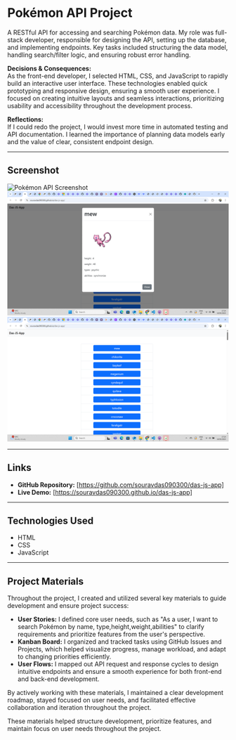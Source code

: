 # Pokémon API Project

A RESTful API for accessing and searching Pokémon data. My role was full-stack developer, responsible for designing the API, setting up the database, and implementing endpoints. Key tasks included structuring the data model, handling search/filter logic, and ensuring robust error handling.

**Decisions & Consequences:**  
As the front-end developer, I selected HTML, CSS, and JavaScript to rapidly build an interactive user interface. These technologies enabled quick prototyping and responsive design, ensuring a smooth user experience. I focused on creating intuitive layouts and seamless interactions, prioritizing usability and accessibility throughout the development process.

**Reflections:**  
If I could redo the project, I would invest more time in automated testing and API documentation. I learned the importance of planning data models early and the value of clear, consistent endpoint design.

---

## Screenshot

![Pokémon API Screenshot][def]![alt text](<Screenshot (11).png>) ![alt text](<Screenshot (12).png>)

---

## Links

- **GitHub Repository:** [https://github.com/souravdas090300/das-js-app]
- **Live Demo:** [https://souravdas090300.github.io/das-js-app]

---

## Technologies Used

- HTML
- CSS
- JavaScript

---

## Project Materials

Throughout the project, I created and utilized several key materials to guide development and ensure project success:

- **User Stories:** I defined core user needs, such as "As a user, I want to search Pokémon by name, type,height,weight,abilities" to clarify requirements and prioritize features from the user's perspective.
- **Kanban Board:** I organized and tracked tasks using GitHub Issues and Projects, which helped visualize progress, manage workload, and adapt to changing priorities efficiently.
- **User Flows:** I mapped out API request and response cycles to design intuitive endpoints and ensure a smooth experience for both front-end and back-end development.

By actively working with these materials, I maintained a clear development roadmap, stayed focused on user needs, and facilitated effective collaboration and iteration throughout the project.

These materials helped structure development, prioritize features, and maintain focus on user needs throughout the project.

[def]: https://pokeapi.co/api/v2/pokemon/?offset=150&limit=150
[def2]: https://github.com/souravdas090300/das-js-app
